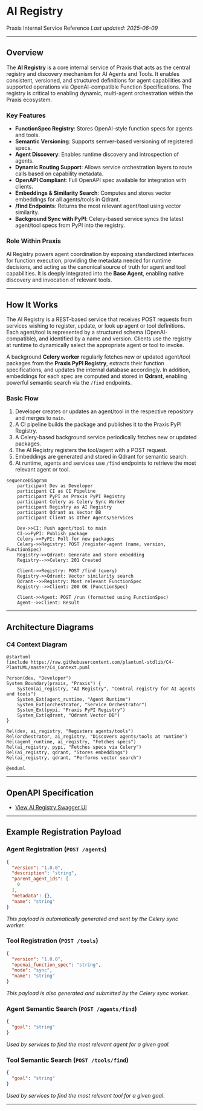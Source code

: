 # AI Registry

Praxis Internal Service Reference
*Last updated: 2025-06-09*

---

## Overview

The **AI Registry** is a core internal service of Praxis that acts as the central registry and discovery mechanism for AI Agents and Tools. It enables consistent, versioned, and structured definitions for agent capabilities and supported operations via OpenAI-compatible Function Specifications. The registry is critical to enabling dynamic, multi-agent orchestration within the Praxis ecosystem.

### Key Features

* **FunctionSpec Registry**: Stores OpenAI-style function specs for agents and tools.
* **Semantic Versioning**: Supports semver-based versioning of registered specs.
* **Agent Discovery**: Enables runtime discovery and introspection of agents.
* **Dynamic Routing Support**: Allows service orchestration layers to route calls based on capability metadata.
* **OpenAPI Compliant**: Full OpenAPI spec available for integration with clients.
* **Embeddings & Similarity Search**: Computes and stores vector embeddings for all agents/tools in Qdrant.
* **/find Endpoints**: Returns the most relevant agent/tool using vector similarity.
* **Background Sync with PyPI**: Celery-based service syncs the latest agent/tool specs from PyPI into the registry.

### Role Within Praxis

AI Registry powers agent coordination by exposing standardized interfaces for function execution, providing the metadata needed for runtime decisions, and acting as the canonical source of truth for agent and tool capabilities. It is deeply integrated into the **Base Agent**, enabling native discovery and invocation of relevant tools.

---

## How It Works

The AI Registry is a REST-based service that receives POST requests from services wishing to register, update, or look up agent or tool definitions. Each agent/tool is represented by a structured schema (OpenAI-compatible), and identified by a name and version. Clients use the registry at runtime to dynamically select the appropriate agent or tool to invoke.

A background **Celery worker** regularly fetches new or updated agent/tool packages from the **Praxis PyPI Registry**, extracts their function specifications, and updates the internal database accordingly. In addition, embeddings for each spec are computed and stored in **Qdrant**, enabling powerful semantic search via the `/find` endpoints.

### Basic Flow

1. Developer creates or updates an agent/tool in the respective repository and merges to `main`.
2. A CI pipeline builds the package and publishes it to the Praxis PyPI Registry.
3. A Celery-based background service periodically fetches new or updated packages.
4. The AI Registry registers the tool/agent with a POST request.
5. Embeddings are generated and stored in Qdrant for semantic search.
6. At runtime, agents and services use `/find` endpoints to retrieve the most relevant agent or tool.

```mermaid
sequenceDiagram
    participant Dev as Developer
    participant CI as CI Pipeline
    participant PyPI as Praxis PyPI Registry
    participant Celery as Celery Sync Worker
    participant Registry as AI Registry
    participant Qdrant as Vector DB
    participant Client as Other Agents/Services

    Dev->>CI: Push agent/tool to main
    CI->>PyPI: Publish package
    Celery->>PyPI: Poll for new packages
    Celery->>Registry: POST /register-agent (name, version, FunctionSpec)
    Registry->>Qdrant: Generate and store embedding
    Registry-->>Celery: 201 Created

    Client->>Registry: POST /find (query)
    Registry->>Qdrant: Vector similarity search
    Qdrant-->>Registry: Most relevant FunctionSpec
    Registry-->>Client: 200 OK (FunctionSpec)

    Client->>Agent: POST /run (formatted using FunctionSpec)
    Agent-->>Client: Result
```

---

## Architecture Diagrams

### C4 Context Diagram

```plantuml
@startuml
!include https://raw.githubusercontent.com/plantuml-stdlib/C4-PlantUML/master/C4_Context.puml

Person(dev, "Developer")
System_Boundary(praxis, "Praxis") {
    System(ai_registry, "AI Registry", "Central registry for AI agents and tools")
    System_Ext(agent_runtime, "Agent Runtime")
    System_Ext(orchestrator, "Service Orchestrator")
    System_Ext(pypi, "Praxis PyPI Registry")
    System_Ext(qdrant, "Qdrant Vector DB")
}

Rel(dev, ai_registry, "Registers agents/tools")
Rel(orchestrator, ai_registry, "Discovers agents/tools at runtime")
Rel(agent_runtime, ai_registry, "Fetches specs")
Rel(ai_registry, pypi, "Fetches specs via Celery")
Rel(ai_registry, qdrant, "Stores embeddings")
Rel(ai_registry, qdrant, "Performs vector search")

@enduml
```

---

## OpenAPI Specification

- [View AI Registry Swagger UI](https://ai-registry.dev.prxs.ai/docs#/)

---

## Example Registration Payload

### Agent Registration (`POST /agents`)

```json
{
  "version": "1.0.0",
  "description": "string",
  "parent_agent_ids": [
    0
  ],
  "metadata": {},
  "name": "string"
}
```

*This payload is automatically generated and sent by the Celery sync worker.*

### Tool Registration (`POST /tools`)

```json
{
  "version": "1.0.0",
  "openai_function_spec": "string",
  "mode": "sync",
  "name": "string"
}
```

*This payload is also generated and submitted by the Celery sync worker.*

### Agent Semantic Search (`POST /agents/find`)

```json
{
  "goal": "string"
}
```

*Used by services to find the most relevant agent for a given goal.*

### Tool Semantic Search (`POST /tools/find`)

```json
{
  "goal": "string"
}
```

*Used by services to find the most relevant tool for a given goal.*

---
